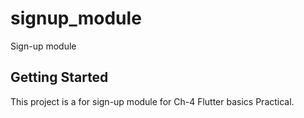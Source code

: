 # signup_module

Sign-up module

## Getting Started

This project is a for sign-up module for Ch-4 Flutter basics Practical.




